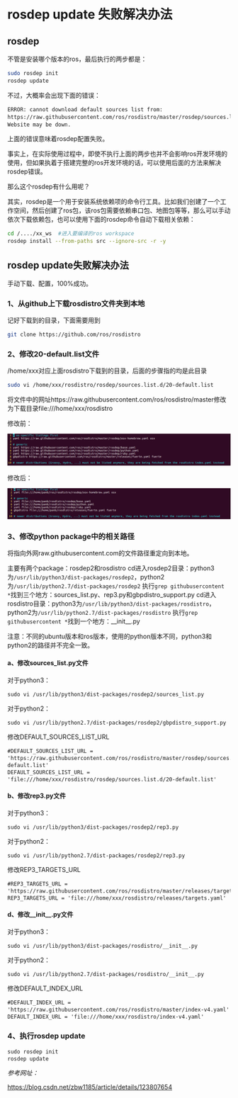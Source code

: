 # rosdep update 失败解决办法

## rosdep

不管是安装哪个版本的ros，最后执行的两步都是：

```bash
sudo rosdep init
rosdep update
```

不过，大概率会出现下面的错误：

```bash
ERROR: cannot download default sources list from:
https://raw.githubusercontent.com/ros/rosdistro/master/rosdep/sources.list.d/20-default.list
Website may be down.
```

上面的错误意味着rosdep配置失败。

事实上，在实际使用过程中，即使不执行上面的两步也并不会影响ros开发环境的使用，但如果执着于搭建完整的ros开发环境的话，可以使用后面的方法来解决rosdep错误。

那么这个rosdep有什么用呢？

其实，rosdep是一个用于安装系统依赖项的命令行工具。比如我们创建了一个工作空间，然后创建了ros包，该ros包需要依赖串口包、地图包等等，那么可以手动依次下载依赖包，也可以使用下面的rosdep命令自动下载相关依赖：

```bash
cd /..../xx_ws  #进入要编译的ros workspace
rosdep install --from-paths src --ignore-src -r -y
```

## rosdep update失败解决办法

手动下载、配置，100%成功。

### 1、从github上下载rosdistro文件夹到本地

记好下载到的目录，下面需要用到

```bash
git clone https://github.com/ros/rosdistro
```

### 2、修改20-default.list文件

/home/xxx对应上面rosdistro下载到的目录，后面的步骤指的均是此目录

```bash
sudo vi /home/xxx/rosdistro/rosdep/sources.list.d/20-default.list
```

将文件中的网址https://raw.githubusercontent.com/ros/rosdistro/master修改为下载目录file:///home/xxx/rosdistro

修改前：

![](./res/20-default-before.png)

修改后：

![](./res/20-default-after.png)

### 3、修改python package中的相关路径

将指向外网raw.githubusercontent.com的文件路径重定向到本地。

主要有两个package：rosdep2和rosdistro
cd进入rosdep2目录：python3为`/usr/lib/python3/dist-packages/rosdep2`，python2为`/usr/lib/python2.7/dist-packages/rosdep2`
执行`grep githubusercontent *`找到三个地方：sources_list.py、rep3.py和gbpdistro_support.py
cd进入rosdistro目录：python3为`/usr/lib/python3/dist-packages/rosdistro`，python2为`/usr/lib/python2.7/dist-packages/rosdistro`
执行`grep githubusercontent *`找到一个地方：\_\_init\_\_.py

注意：不同的ubuntu版本和ros版本，使用的python版本不同，python3和python2的路径并不完全一致。

#### a、修改sources_list.py文件

对于python3：

```
sudo vi /usr/lib/python3/dist-packages/rosdep2/sources_list.py
```

对于python2：

```
sudo vi /usr/lib/python2.7/dist-packages/rosdep2/gbpdistro_support.py
```

修改DEFAULT_SOURCES_LIST_URL

```
#DEFAULT_SOURCES_LIST_URL = 'https://raw.githubusercontent.com/ros/rosdistro/master/rosdep/sources.list.d/20-default.list'
DEFAULT_SOURCES_LIST_URL = 'file:///home/xxx/rosdistro/rosdep/sources.list.d/20-default.list'
```

#### b、修改rep3.py文件

对于python3：

```
sudo vi /usr/lib/python3/dist-packages/rosdep2/rep3.py
```

对于python2：

```
sudo vi /usr/lib/python2.7/dist-packages/rosdep2/rep3.py
```

修改REP3_TARGETS_URL

```
#REP3_TARGETS_URL = 'https://raw.githubusercontent.com/ros/rosdistro/master/releases/targets.yaml'
REP3_TARGETS_URL = 'file:///home/xxx/rosdistro/releases/targets.yaml'
```

#### d、修改\_\_init\_\_.py文件

对于python3：

```
sudo vi /usr/lib/python3/dist-packages/rosdistro/__init__.py
```

对于python2：

```
sudo vi /usr/lib/python2.7/dist-packages/rosdistro/__init__.py
```

修改DEFAULT_INDEX_URL

```
#DEFAULT_INDEX_URL = 'https://raw.githubusercontent.com/ros/rosdistro/master/index-v4.yaml'
DEFAULT_INDEX_URL = 'file:///home/xxx/rosdistro/index-v4.yaml'
```

### 4、执行rosdep update

```
sudo rosdep init
rosdep update
```





*参考网址：*

https://blog.csdn.net/zbw1185/article/details/123807654